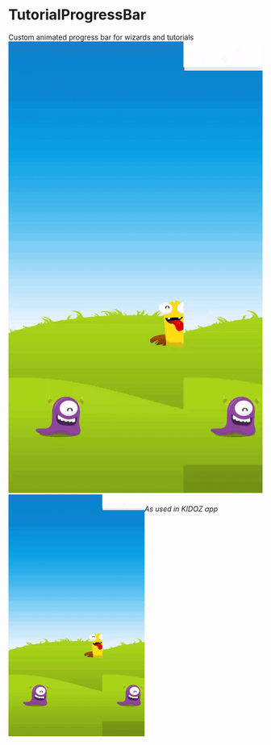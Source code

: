 # TutorialProgressBar
Custom animated progress bar for wizards and tutorials
![](https://github.com/RonyBrosh/TutorialProgressBar/blob/master/Graphics/kidoz_demo.gif)
<img src="https://github.com/RonyBrosh/TutorialProgressBar/blob/master/Graphics/kidoz_demo.gif" width="270" height="480" align="left"/>

###### As used in KIDOZ app

